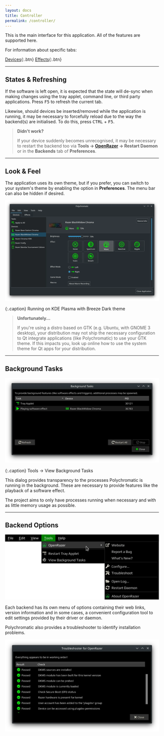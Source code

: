 ```yaml
---
layout: docs
title: Controller
permalink: /controller/
---
```


This is the main interface for this application. All of the features are
supported here.

For information about specific tabs:

[Devices]{:.btn} [Effects]{:.btn}

[Devices]: /controller/devices/
[Effects]: /controller/effects/

---

## States & Refreshing

If the software is left open, it is expected that the state will de-sync
when making changes using the tray applet, command line, or third party applications.
Press <kbd>F5</kbd> to refresh the current tab.

Likewise, should devices be inserted/removed while the application is running, it may be
necessary to forcefully reload due to the way the backend(s) are initialised.
To do this, press <kbd>CTRL</kbd> + <kbd>F5</kbd>.

> **Didn't work?**
>
> If your device suddenly becomes unrecognised, it may be necessary to restart
> the backend too via **Tools → [OpenRazer](/openrazer/) → Restart Daemon**
> or in the **Backends** tab of **Preferences**.

---

## Look & Feel

The application uses its own theme, but if you prefer, you can
switch to your system's theme by enabling the option in **Preferences**.
The menu bar can also be hidden if desired.

![Screenshot of Polychromatic on KDE Plasma](/images/guide/controller-native.webp)

{:.caption}
Running on KDE Plasma with Breeze Dark theme

> **Unfortunately...**
>
> If you're using a distro based on GTK (e.g. Ubuntu, with GNOME 3 desktop),
your distribution may not ship the necessary configuration to Qt integrate applications (like Polychromatic)
to use your GTK theme. If this impacts you, look up online how to use the system theme for Qt apps
for your distribution.

---

## Background Tasks

![Screenshot of Polychromatic Background Tasks](/images/guide/background-tasks.webp)

{:.caption}
Tools → View Background Tasks

This dialog provides transparency to the processes Polychromatic is
running in the background. These are necessary to provide features like the
playback of a software effect.

The project aims to only have processes running when necessary and with
as little memory usage as possible.

---

## Backend Options

![Screenshot of menu bar](/images/guide/backend-menu.webp)

Each backend has its own menu of options containing their web links, version
information and in some cases, a convenient configuration tool to edit
settings provided by their driver or daemon.

Polychromatic also provides a troubleshooter to identify installation problems.

![Screenshot of OpenRazer troubleshooter](/images/guide/troubleshooter.webp)

